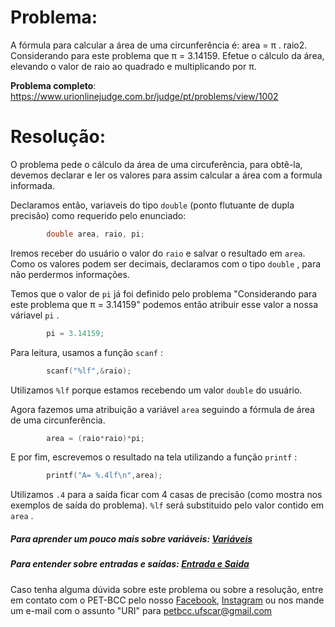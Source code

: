 # Problema:

A fórmula para calcular a área de uma circunferência é: area = π . raio2. Considerando para este problema que π = 3.14159.
Efetue o cálculo da área, elevando o valor de raio ao quadrado e multiplicando por π.

**Problema completo**: https://www.urionlinejudge.com.br/judge/pt/problems/view/1002

# Resolução:

O problema pede o cálculo da área de uma circuferência, para obtê-la, devemos declarar e ler os valores para assim calcular a área com a formula informada.

Declaramos então, variaveis do tipo `double`  (ponto flutuante de dupla precisão) como requerido pelo enunciado:

```c
        double area, raio, pi;
```

Iremos receber do usuário o valor do `raio` e salvar o resultado em `area`. Como os valores podem ser decimais, declaramos com o tipo `double` , para não perdermos informações.

Temos que o valor de `pi`  já foi definido pelo problema 
"Considerando para este problema que π = 3.14159" podemos então atribuir esse valor a nossa váriavel `pi` .

```c
        pi = 3.14159;
```


Para leitura, usamos a função `scanf` :
```c
        scanf("%lf",&raio);
```

Utilizamos `%lf`  porque estamos recebendo um valor `double`  do usuário. 

Agora fazemos uma atribuição a variável `area`  seguindo a fórmula de área de uma circunferência.
```c
        area = (raio*raio)*pi;
```
E por fim, escrevemos o resultado na tela utilizando a função `printf` :
```c
        printf("A= %.4lf\n",area);
```

Utilizamos `.4`  para a saída ficar com 4 casas de precisão (como mostra nos exemplos de saída do problema).
`%lf`  será substituido pelo valor contido em `area` .


##### Para aprender um pouco mais sobre variáveis: [Variáveis](http://linguagemc.com.br/variaveis-em-linguagem-c/)

##### Para entender sobre entradas e saídas: [Entrada e Saida](http://linguagemc.com.br/operacoes-de-entrada-e-saida-de-dados-em-linguagem-c/)

Caso tenha alguma dúvida sobre este problema ou sobre a resolução, entre em contato com o PET-BCC pelo nosso
[Facebook](https://www.facebook.com/petbcc/),
[Instagram](https://www.instagram.com/petbcc.ufscar/)
ou nos mande um e-mail com o assunto "URI" para  petbcc.ufscar@gmail.com

